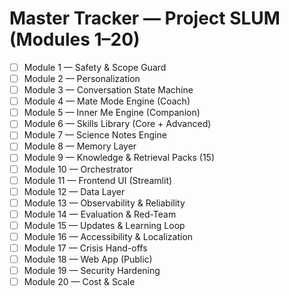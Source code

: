 ﻿# Master Tracker — Project SLUM (Modules 1–20)

- [ ] Module 1 — Safety & Scope Guard
- [ ] Module 2 — Personalization
- [ ] Module 3 — Conversation State Machine
- [ ] Module 4 — Mate Mode Engine (Coach)
- [ ] Module 5 — Inner Me Engine (Companion)
- [ ] Module 6 — Skills Library (Core + Advanced)
- [ ] Module 7 — Science Notes Engine
- [ ] Module 8 — Memory Layer
- [ ] Module 9 — Knowledge & Retrieval Packs (15)
- [ ] Module 10 — Orchestrator
- [ ] Module 11 — Frontend UI (Streamlit)
- [ ] Module 12 — Data Layer
- [ ] Module 13 — Observability & Reliability
- [ ] Module 14 — Evaluation & Red-Team
- [ ] Module 15 — Updates & Learning Loop
- [ ] Module 16 — Accessibility & Localization
- [ ] Module 17 — Crisis Hand-offs
- [ ] Module 18 — Web App (Public)
- [ ] Module 19 — Security Hardening
- [ ] Module 20 — Cost & Scale
